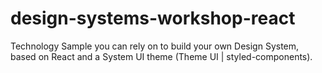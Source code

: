 # design-systems-workshop-react
Technology Sample you can rely on to build your own Design System, based on React and a System UI theme (Theme UI | styled-components).
